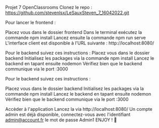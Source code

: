 Projet 7 OpenClassrooms
Clonez le repo : https://github.com/stevenlsx/LeSauxSteven_7_16042022.git


Pour lancer le frontend :

Placez vous dans le dossier frontend
Dans le terminal exécutez la commande npm install
Lancez ensuite la commande npm run serve
L'interface client est disponible à l'URL suivante : http://localhost:8080/


Pour le backend suivez ces instructions :
Placez vous dans le dossier backend
Initialisez les packages via la commande npm install
Lancez le backend en tapant ensuite nodemon
Vérifiez bien que le backend communique via le port :3000


Pour le backend suivez ces instructions :



Placez vous dans le dossier backend
Initialisez les packages via la commande npm install
Lancez le backend en tapant ensuite nodemon
Vérifiez bien que le backend communique via le port :3000



Accèder à l'application
Lancez la via http://localhost:8080/
Un compte admin est déjà disponible, connectez-vous avec l'identifiant admin@account.fr le mot de passe Admin1
ENJOY ! 🙂
